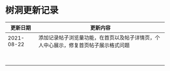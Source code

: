 # 树洞更新记录

| 更新日期   | 更新内容                                                     |
| ---------- | ------------------------------------------------------------ |
| 2021-08-22 | 添加记录帖子浏览量功能，在首页以及帖子详情页，个人中心展示，修复首页帖子展示格式问题 |
|            |                                                              |
|            |                                                              |
|            |                                                              |
|            |                                                              |
|            |                                                              |
|            |                                                              |
|            |                                                              |
|            |                                                              |

